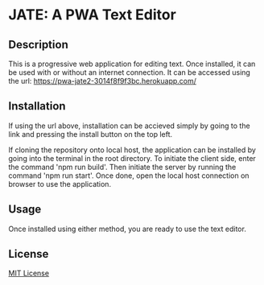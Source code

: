 # JATE: A PWA Text Editor 

## Description
This is a progressive web application for editing text. Once installed, it can be used with or without an internet connection. It can be accessed using the url: https://pwa-jate2-3014f8f9f3bc.herokuapp.com/ 

## Installation 
If using the url above, installation can be accieved simply by going to the link and pressing the install button on the top left. 

If cloning the repository onto local host, the application can be installed by going into the terminal in the root directory. To initiate the client side, enter the command 'npm run build'. Then initiate the server by running the command 'npm run start'. Once done, open the local host connection on browser to use the application. 

## Usage 
Once installed using either method, you are ready to use the text editor. 

## License 
[MIT License](https://choosealicense.com/licenses/mit/)

